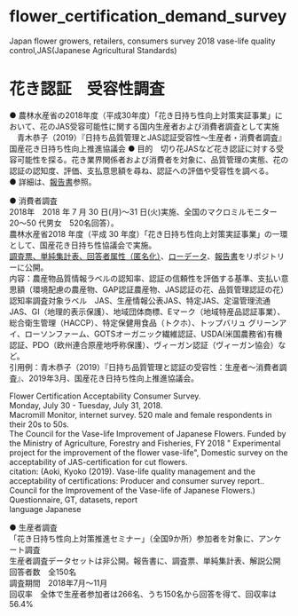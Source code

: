 # flower_certification_demand_survey
Japan flower growers, retailers, consumers survey 2018
vase-life quality control,JAS(Japanese Agricultural Standards)   
  
# 花き認証　受容性調査
● 農林水産省の2018年度（平成30年度）「花き日持ち性向上対策実証事業」において、花のJAS受容可能性に関する国内生産者および消費者調査として実施   
　青木恭子（2019）『日持ち品質管理とJAS認証受容性～生産者・消費者調査』国産花き日持ち性向上推進協議会
● 目的　切り花JASなど花き認証に対する受容可能性を探る。花き業界関係者および消費者を対象に、品質管理の実態、花の認証の認知度、評価、支払意思額を尋ね、認証への評価や受容性を調べる。  
● 詳細は、[報告書](https://gerdaresearch.github.io/publications/2019-03-31-Vaselife-survey-number-13)参照。　

● 消費者調査  
2018年　2018 年 7 月 30 日(月)～31 日(火)実施、全国のマクロミルモニター　 20～50 代男女　520名回答）。  
農林水産省2018 年度（平成 30 年度）「花き日持ち性向上対策実証事業」の一環として、国産花き日持ち性協議会で実施。  
[調査票、単純集計表、回答者属性（匿名化）](https://github.com/gerdaresearch/flower_certification_demand_survey-2018/blob/main/Flower_certification_consumer_questionnaire_GT_FS_2018.xlsx)、[ローデータ](https://github.com/gerdaresearch/flower_certification_demand_survey-2018/blob/main/Flower_certification_consumer_rawdata2018.xlsx)、[報告書](https://gerdaresearch.github.io/publications/2019-03-31-Vaselife-survey-number-13)をリポジトリーに公開。  
内容：農産物品質情報ラベルの認知率、認証の信頼性を評価する基準、支払い意思額（環境配慮の農産物、GAP認証農産物、JAS認証の花、品質管理認証の花）  
      認知率調査対象ラベル　JAS、生産情報公表JAS、特定JAS、定温管理流通JAS、GI（地理的表示保護）、地域団体商標、Eマーク（地域特産品認証事業）、総合衛生管理（HACCP）、特定保健用食品（トクホ）、トップバリュ グリーンアイ、ローソンファーム、GOTSオーガニック繊維認証、USDA(米国農務省)有機認証、PDO（欧州連合原産地呼称保護）、ヴィーガン認証（ヴィーガン協会）など。  
引用例：青木恭子（2019）『日持ち品質管理と認証の受容性：生産者～消費者調査』、2019年3月、国産花き日持ち性向上推進協議会。  
  
Flower Certification Acceptability Consumer Survey.  
Monday, July 30 - Tuesday, July 31, 2018.  
Macromill Monitor, internet survey. 520 male and female respondents in their 20s to 50s.  
The Council for the Vase-life Improvement of Japanese Flowers.  Funded by the Ministry of Agriculture, Forestry and Fisheries, FY 2018 " Experimental project for the improvement of the flower vase-life", Domestic survey on the acceptability of JAS-certification for cut flowers.  
citation: (Aoki, Kyoko (2019). Vase-life quality management and the acceptability of certifications: Producer and consumer survey report.. Council for the Improvement of the Vase-life of Japanese Flowers.)    
Questionnaire, GT, datasets, report   
language  Japanese  
  
● 生産者調査  
「花き日持ち性向上対策推進セミナー」（全国9か所）参加者を対象に、アンケート調査  
生産者調査データセットは非公開。報告書に、調査票、単純集計表、解説公開
回答者数　全150名  
調査期間　2018年7月～11月  
回収率　全体で生産者参加者は266名、うち150名から回答を得て、回収率は56.4%  


